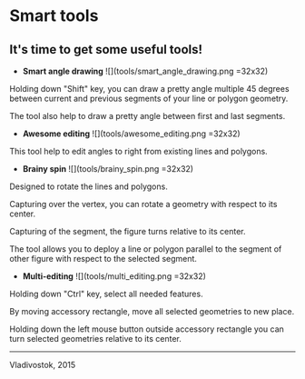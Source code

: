 # Smart tools

## It's time to get some useful tools!

* **Smart angle drawing** ![](tools/smart_angle_drawing.png =32x32)

 Holding down "Shift" key, you can draw a 
pretty angle multiple 45 degrees between current and previous segments of your line or polygon geometry.

 The tool also help to draw a pretty angle between first and last segments.

* **Awesome editing** ![](tools/awesome_editing.png  =32x32)

 This tool help to edit angles to right from existing lines and polygons.

* **Brainy spin** ![](tools/brainy_spin.png =32x32)

 Designed to rotate the lines and polygons.

 Capturing over the vertex, you can rotate a geometry with respect to its center.

 Capturing of the segment, the figure turns relative to its center.

 The tool allows you to deploy a line or polygon parallel to the segment of other figure with respect to the selected segment.

* **Multi-editing** ![](tools/multi_editing.png  =32x32)

 Holding down "Ctrl" key, select all needed features.

 By moving accessory rectangle, move all selected geometries to new place.

 Holding down the left mouse button outside accessory rectangle you can turn selected geometries relative to its center.

-----------------
Vladivostok, 2015

